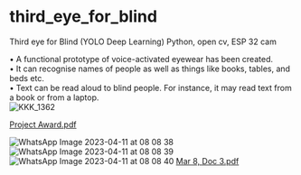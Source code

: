 # third_eye_for_blind
Third eye for Blind (YOLO Deep Learning)
Python, open cv, ESP 32 cam

• A functional prototype of voice-activated eyewear has been created.<br>
• It can recognise names of people as well as things like books, tables, and beds 
etc.<br>
• Text can be read aloud to blind people. For instance, it may read text from a book 
or from a laptop.<br>
![KKK_1362](https://github.com/chandra-kiran2002/third_eye_for_blind/assets/90372447/1723f3a7-7fad-4262-81fd-0ea9fff9be1e)

[Project Award.pdf](https://github.com/chandra-kiran2002/third_eye_for_blind/files/12337417/Project.Award.pdf)

![WhatsApp Image 2023-04-11 at 08 08 38](https://user-images.githubusercontent.com/90372447/231041458-419bd39e-cd36-4cf7-8c4a-3d6dc322c20f.jpg)<br>
![WhatsApp Image 2023-04-11 at 08 08 39](https://user-images.githubusercontent.com/90372447/231041478-3249187a-6859-4298-9d18-95a145e668b0.jpg)<br>
![WhatsApp Image 2023-04-11 at 08 08 40](https://user-images.githubusercontent.com/90372447/231041494-7382cde5-863c-4459-82f9-421e7f0dcc34.jpg)
[Mar 8, Doc 3.pdf](https://github.com/chandra-kiran2002/third_eye_for_blind/files/11195844/Mar.8.Doc.3.pdf)
